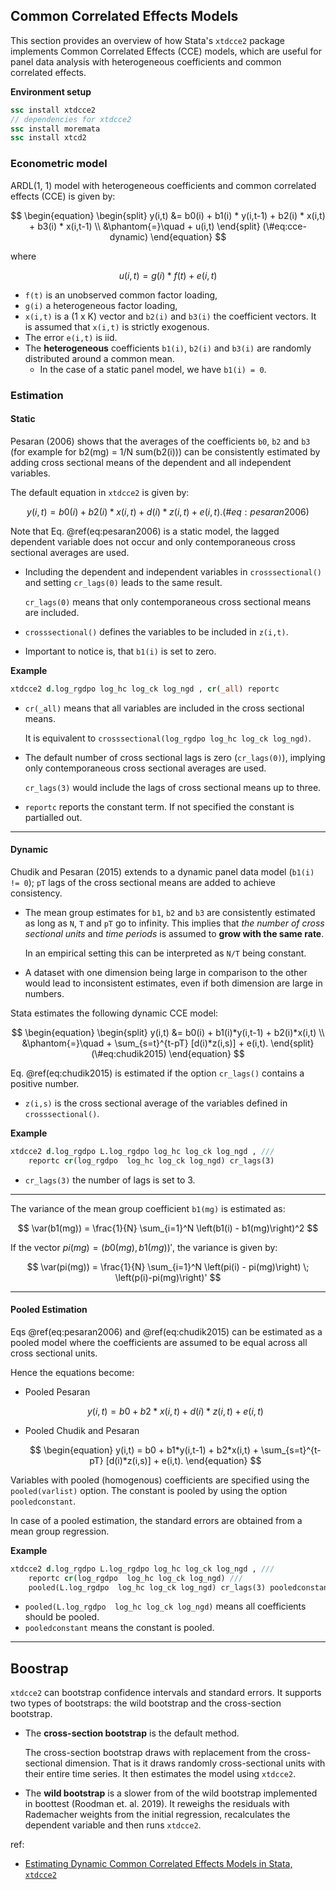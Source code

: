 ## Common Correlated Effects Models

This section provides an overview of how Stata's `xtdcce2` package implements Common Correlated Effects (CCE) models, which are useful for panel data analysis with heterogeneous coefficients and common correlated effects.

**Environment setup**

```stata
ssc install xtdcce2
// dependencies for xtdcce2
ssc install moremata
ssc install xtcd2
```

### Econometric model

ARDL(1, 1) model with heterogeneous coefficients and common correlated effects (CCE) is given by:

$$
\begin{equation}
\begin{split}
y(i,t) &= b0(i) + b1(i) * y(i,t-1) + b2(i) * x(i,t) + b3(i) * x(i,t-1) \\
&\phantom{=}\quad            + u(i,t)
\end{split} (\#eq:cce-dynamic)
\end{equation}
$$

where

$$
u(i,t) = g(i) * f(t) + e(i,t)
$$

- `f(t)` is an unobserved common factor loading, 
- `g(i)` a heterogeneous factor loading, 
- `x(i,t)` is a (1 x K) vector and `b2(i)` and `b3(i)` the coefficient vectors. It is assumed that `x(i,t)` is strictly exogenous.
- The error `e(i,t)` is iid. 
- The **heterogeneous** coefficients `b1(i)`, `b2(i)` and `b3(i)` are randomly distributed around a common mean. 
  - In the case of a static panel model, we have `b1(i) = 0`.


### Estimation

#### Static

Pesaran (2006) shows that the averages of the coefficients `b0`, `b2` and `b3` (for example for b2(mg) = 1/N sum(b2(i))) can be consistently estimated by adding cross sectional means of the dependent and all independent variables. 

The default equation in `xtdcce2` is given by:

$$
\begin{equation}
y(i,t) = b0(i) + b2(i)*x(i,t) + d(i)*z(i,t) + e(i,t). (\#eq:pesaran2006)
\end{equation}
$$

Note that Eq. \@ref(eq:pesaran2006) is a static model, the lagged dependent variable does not occur and only contemporaneous cross sectional averages are used. 

- Including the dependent and independent variables in `crosssectional()` and setting `cr_lags(0)` leads to the same result. 
  
  `cr_lags(0)` means that only contemporaneous cross sectional means are included.

- `crosssectional()` defines the variables to be included in `z(i,t)`. 
- Important to notice is, that `b1(i)` is set to zero.



**Example**

```stata
xtdcce2 d.log_rgdpo log_hc log_ck log_ngd , cr(_all) reportc
```

- `cr(_all)` means that all variables are included in the cross sectional means.
  
  It is equivalent to `crosssectional(log_rgdpo log_hc log_ck log_ngd)`.

- The default number of cross sectional lags is zero (`cr_lags(0)`), implying only contemporaneous cross sectional averages are used. 

  `cr_lags(3)` would include the lags of cross sectional means up to three.

- `reportc` reports the constant term. If not specified the constant is partialled out.

--------------------------------------------------------------------------------

#### Dynamic

Chudik and Pesaran (2015) extends to a dynamic panel data model (`b1(i) != 0`); `pT` lags of the cross sectional means are added to achieve consistency.

- The mean group estimates for `b1`, `b2` and `b3` are consistently estimated as long as `N`, `T` and `pT` go to infinity. This implies that *the number of cross sectional units* and *time periods* is assumed to **grow with the same rate**.
  
  In an empirical setting this can be interpreted as `N/T` being constant. 

- A dataset with one dimension being large in comparison to the other would lead to inconsistent estimates, even if both dimension are large in numbers. 

Stata estimates the following dynamic CCE model:

$$
\begin{equation}
\begin{split}
  y(i,t) &= b0(i) + b1(i)*y(i,t-1) + b2(i)*x(i,t) \\
  &\phantom{=}\quad + \sum_{s=t}^{t-pT} [d(i)*z(i,s)] + e(i,t). 
\end{split} (\#eq:chudik2015)
\end{equation}
$$

Eq. \@ref(eq:chudik2015) is estimated if the option `cr_lags()` contains a positive number.

- `z(i,s)` is the cross sectional average of the variables defined in `crosssectional()`.

**Example**

```stata
xtdcce2 d.log_rgdpo L.log_rgdpo log_hc log_ck log_ngd , ///
    reportc cr(log_rgdpo  log_hc log_ck log_ngd) cr_lags(3)
```

- `cr_lags(3)` the number of lags is set to 3.

--------------------------------------------------------------------------------

The variance of the mean group coefficient `b1(mg)` is estimated as:

$$
\var(b1(mg)) = \frac{1}{N} \sum_{i=1}^N \left(b1(i) - b1(mg)\right)^2
$$


If the vector $pi(mg) = \left(b0(mg), b1(mg)\right)',$ the variance is given by:

$$
\var(pi(mg)) =  \frac{1}{N} \sum_{i=1}^N \left(pi(i) - pi(mg)\right) \; \left(p(i)-pi(mg)\right)'
$$


--------------------------------------------------------------------------------

#### Pooled Estimation

Eqs \@ref(eq:pesaran2006) and \@ref(eq:chudik2015) can be estimated as a pooled model where the coefficients are assumed to be equal across all cross sectional units.

Hence the equations become:

- Pooled Pesaran
  
  $$
  \begin{equation}
  y(i,t) = b0 + b2*x(i,t) + d(i)*z(i,t) + e(i,t)
  \end{equation}
  $$

- Pooled Chudik and Pesaran
  
  $$
  \begin{equation}
  y(i,t) = b0 + b1*y(i,t-1) + b2*x(i,t) + \sum_{s=t}^{t-pT} [d(i)*z(i,s)] + e(i,t).
  \end{equation}
  $$

Variables with pooled (homogenous) coefficients are specified using the `pooled(varlist)` option. 
The constant is pooled by using the option `pooledconstant`. 

In case of a pooled estimation, the standard errors are obtained from a mean group regression.


**Example**

```stata
xtdcce2 d.log_rgdpo L.log_rgdpo log_hc log_ck log_ngd , ///
    reportc cr(log_rgdpo  log_hc log_ck log_ngd) ///
    pooled(L.log_rgdpo  log_hc log_ck log_ngd) cr_lags(3) pooledconstant
```

- `pooled(L.log_rgdpo  log_hc log_ck log_ngd)` means all coefficients should be pooled.
- `pooledconstant` means the constant is pooled.


--------------------------------------------------------------------------------

## Boostrap

`xtdcce2` can bootstrap confidence intervals and standard errors. It supports two types of bootstraps: the wild bootstrap and the cross-section bootstrap.

- The **cross-section bootstrap** is the default method.
  
  The cross-section bootstrap draws with replacement from the cross-sectional dimension. That is it draws randomly cross-sectional units with their entire time series. It then estimates the model using `xtdcce2`. 

- The **wild bootstrap** is a slower from of the wild bootstrap implemented in boottest (Roodman et. al. 2019). It reweighs the residuals with Rademacher weights from the initial regression, recalculates the dependent variable and then runs `xtdcce2`.

ref:

- [Estimating Dynamic Common Correlated Effects Models in Stata, `xtdcce2`](https://janditzen.github.io/xtdcce2/#4-econometric-and-empirical-model)
